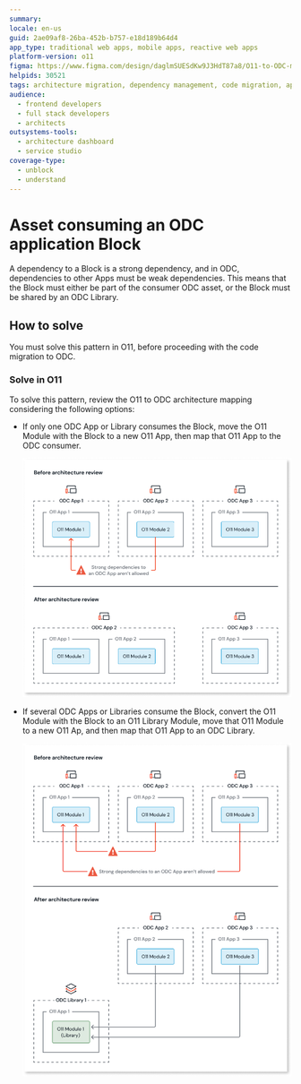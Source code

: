 ```yaml
---
summary:
locale: en-us
guid: 2ae09af8-26ba-452b-b757-e18d189b64d4
app_type: traditional web apps, mobile apps, reactive web apps
platform-version: o11
figma: https://www.figma.com/design/daglmSUESdKw9J3HdT87a8/O11-to-ODC-migration?node-id=2350-7042
helpids: 30521
tags: architecture migration, dependency management, code migration, app development, outsystems platform
audience:
  - frontend developers
  - full stack developers
  - architects
outsystems-tools:
  - architecture dashboard
  - service studio
coverage-type:
  - unblock
  - understand
---
```


# Asset consuming an ODC application Block

A dependency to a Block is a strong dependency, and in ODC, dependencies to other Apps must be weak dependencies.
This means that the Block must either be part of the consumer ODC asset, or the Block must be shared by an ODC Library.

## How to solve

You must solve this pattern in O11, before proceeding with the code migration to ODC.

### Solve in O11

To solve this pattern, review the O11 to ODC architecture mapping considering the following options:

* If only one ODC App or Library consumes the Block, move the O11 Module with the Block to a new O11 App, then map that O11 App to the ODC consumer.

    ![Diagram showing the architecture review process. Before the review, O11 Modules are part of ODC Apps. After the review, O11 Modules are moved to a new O11 App, which is then consumed by ODC Apps.](images/review-arch-consolidate-diag.png "Architecture Review Process for Single ODC App or Library")

* If several ODC Apps or Libraries consume the Block, convert the O11 Module with the Block to an O11 Library Module, move that O11 Module to a new O11 Ap, and then map that O11 App to an ODC Library.

    ![Diagram showing the architecture review process. Before the review, O11 Modules are part of ODC Apps. After the review, O11 Modules are moved to an O11 Library, which is then consumed by ODC Apps.](images/review-arch-move-to-lib-1-diag.png "Architecture Review Process for Multiple ODC Apps or Libraries")
